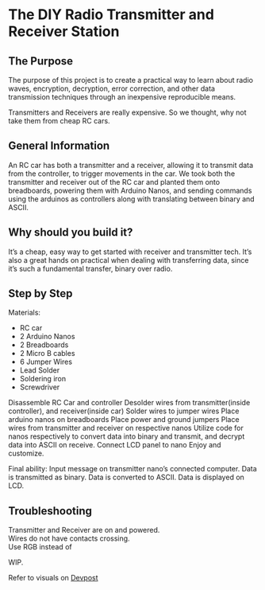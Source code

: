 # The DIY Radio Transmitter and Receiver Station

## The Purpose
The purpose of this project is to create a practical way to learn about radio waves, encryption, decryption, error correction, and other data transmission techniques through an inexpensive reproducible means. 

Transmitters and Receivers are really expensive. So we thought, why not take them from cheap RC cars. 

## General Information
An RC car has both a transmitter and a receiver, allowing it to transmit data from the controller, to trigger movements in the car. We took both the transmitter and receiver out of the RC car and planted them onto breadboards, powering them with Arduino Nanos, and sending commands using the arduinos as controllers along with translating between binary and ASCII. 

## Why should you build it?
It’s a cheap, easy way to get started with receiver and transmitter tech. It’s also a great hands on practical when dealing with transferring data, since it’s such a fundamental transfer, binary over radio. 

## Step by Step

Materials:
- RC car
- 2 Arduino Nanos
- 2 Breadboards
- 2 Micro B cables
- 6 Jumper Wires
- Lead Solder
- Soldering iron
- Screwdriver

Disassemble RC Car and controller
Desolder wires from transmitter(inside controller), and receiver(inside car)
Solder wires to jumper wires
Place arduino nanos on breadboards
Place power and ground jumpers
Place wires from transmitter and receiver on respective nanos
Utilize code for nanos respectively to convert data into binary and transmit, and decrypt data into ASCII on receive.
Connect LCD panel to nano
Enjoy and customize.

Final ability: Input message on transmitter nano’s connected computer. Data is transmitted as binary. Data is converted to ASCII. Data is displayed on LCD.

## Troubleshooting

Transmitter and Receiver are on and powered.<br>
Wires do not have contacts crossing.<br>
Use RGB instead of 

WIP.

Refer to visuals on [Devpost](https://devpost.com/software/the-stolen-car-radio)

